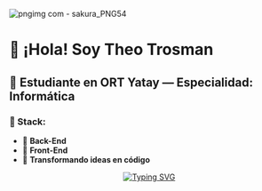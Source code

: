 ![pngimg com - sakura_PNG54](https://github.com/user-attachments/assets/6672dbd4-38be-490d-91ab-16f08e6ac563)
# 🎎 ¡Hola! Soy **Theo Trosman**

## 🎎 Estudiante en **ORT Yatay** — Especialidad: **Informática**

### 🎏 Stack:
- 🎐 **Back-End**
- 🎐 **Front-End**
- 🎐 **Transformando ideas en código**

<p align="center">
  <a href="https://github.com/DenverCoder1/readme-typing-svg">
    <img src="https://readme-typing-svg.herokuapp.com?font=Fira+Code&weight=700&color=000000&size=28&center=true&vCenter=true&width=600&height=100&lines=Hola,+Soy+Theo+Trosman;Estudiante+de+ORT+Yatay;Especialidad:+Informática;Front-End;Back-End;Transformando+ideas+en+codigo" alt="Typing SVG" />
  </a>
</p>

